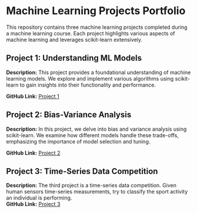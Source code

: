 # Machine Learning Projects Portfolio

This repository contains three machine learning projects completed during a machine learning course. Each project highlights various aspects of machine learning and leverages scikit-learn extensively.

## Project 1: Understanding ML Models

**Description:** This project provides a foundational understanding of machine learning models. We explore and implement various algorithms using scikit-learn to gain insights into their functionality and performance.

**GitHub Link:** [Project 1](https://github.com/yass43/ML_Projects/tree/main/ML_Project_1)

## Project 2: Bias-Variance Analysis

**Description:** In this project, we delve into bias and variance analysis using scikit-learn. We examine how different models handle these trade-offs, emphasizing the importance of model selection and tuning.

**GitHub Link:** [Project 2](https://github.com/yass43/ML_Projects/tree/main/ML_Project_2)

## Project 3: Time-Series Data Competition

**Description:** The third project is a time-series data competition. Given human sensors time-series measurements, try to classify the sport activity an individual is performing.  
**GitHub Link:** [Project 3](https://www.kaggle.com/competitions/iml2021)


